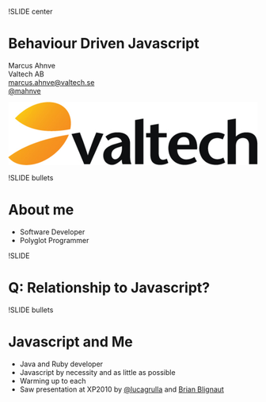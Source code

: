 !SLIDE center

Behaviour Driven Javascript
===========================

Marcus Ahnve  
Valtech AB   
<marcus.ahnve@valtech.se>  
[@mahnve](http://www.twitter.com/mahnve)  


![Valtech](valtech_logo.jpg)

!SLIDE bullets

# About me 

* Software Developer
* Polyglot Programmer

!SLIDE 

# Q: Relationship to Javascript?

!SLIDE bullets

# Javascript and Me

* Java and Ruby developer
* Javascript by necessity and as little as possible
* Warming up to each
* Saw presentation at XP2010 by [@lucagrulla](http://www.lucagrulla.it) and 
  [Brian Blignaut](http://www.twitter.com/gurrie09)
